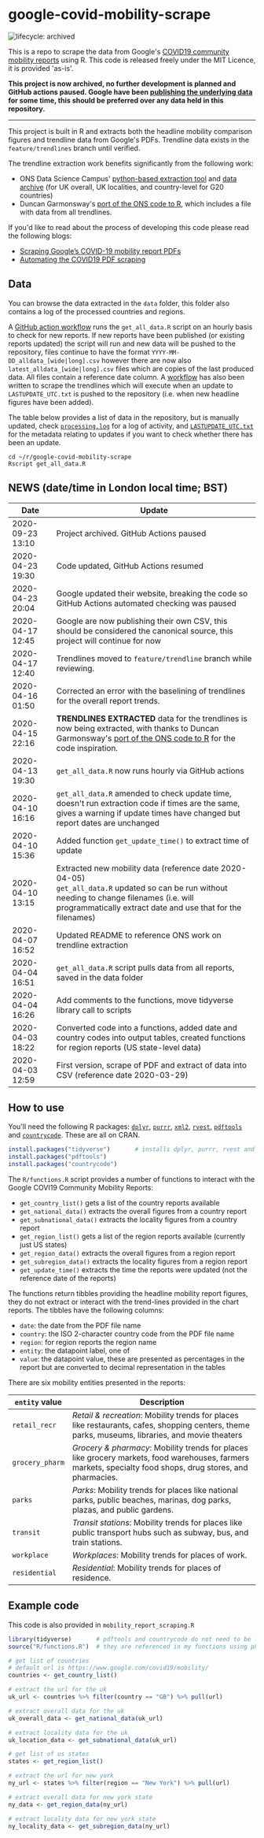 
# google-covid-mobility-scrape

<!-- badges: start -->
![lifecycle: archived](https://img.shields.io/badge/lifecycle-archived-critical)
<!-- badges: end -->

This is a repo to scrape the data from Google's [COVID19 community mobility reports](https://www.google.com/covid19/mobility/) using R. This code is released freely under the MIT Licence, it is provided 'as-is'.

**This project is now archived, no further development is planned and GitHub actions paused. Google have been [publishing the underlying data]( https://www.gstatic.com/covid19/mobility/Global_Mobility_Report.csv) for some time, this should be preferred over any data held in this repository.**



------

This project is built in R and extracts both the headline mobility comparison figures and trendline data from Google's PDFs. Trendline data exists in the `feature/trendlines` branch until verified.

The trendline extraction work benefits significantly from the following work:

* ONS Data Science Campus' [python-based extraction tool](https://github.com/datasciencecampus/mobility-report-data-extractor) and [data archive](https://github.com/datasciencecampus/google-mobility-reports-data) (for UK overall, UK localities, and country-level for G20 countries)
* Duncan Garmonsway's [port of the ONS code to R](https://github.com/nacnudus/google-location-coronavirus/), which includes a file with data from all trendlines.

If you'd like to read about the process of developing this code please read the following blogs:

* [Scraping Google’s COVID-19 mobility report PDFs](https://lapsedgeographer.london/2020-04/covid19-scraping/)
* [Automating the COVID19 PDF scraping](https://lapsedgeographer.london/2020-04/automating-pdf-scraping/)

## Data
You can browse the data extracted in the `data` folder, this folder also contains a log of the processed countries and regions.

A [GitHub action workflow](.github/workflows/main.yaml) runs the `get_all_data.R` script on an hourly basis to check for new reports. If new reports have been published (or existing reports updated) the script will run and new data will be pushed to the repository, files continue to have the format `YYYY-MM-DD_alldata_[wide|long].csv` however there are now also `latest_alldata_[wide|long].csv` files which are copies of the last produced data. All files contain a reference date column. A [workflow](.github/workflows/trendlines.yaml) has also been written to scrape the trendlines which will execute when an update to `LASTUPDATE_UTC.txt` is pushed to the repository (i.e. when new headline figures have been added).

The table below provides a list of data in the repository, but is manually updated, check [`processing.log`](processing.log) for a log of activity, and [`LASTUPDATE_UTC.txt`](LASTUPDATE_UTC.txt) for the metadata relating to updates if you want to check whether there has been an update. 

```
cd ~/r/google-covid-mobility-scrape
Rscript get_all_data.R
```

## NEWS (date/time in London local time; BST)

| Date             | Update                                                    |
| ---------------- | --------------------------------------------------------- |
| 2020-09-23 13:10 | Project archived. GitHub Actions paused |
| 2020-04-23 19:30 | Code updated, GitHub Actions resumed |
| 2020-04-23 20:04 | Google updated their website, breaking the code so GitHub Actions automated checking was paused |
| 2020-04-17 12:45 | Google are now publishing their own CSV, this should be considered the canonical source, this project will continue for now |
| 2020-04-17 12:40 | Trendlines moved to `feature/trendline` branch while reviewing. |
| 2020-04-16 01:50 | Corrected an error with the baselining of trendlines for the overall report trends. |
| 2020-04-15 22:16 | **TRENDLINES EXTRACTED** data for the trendlines is now being extracted, with thanks to Duncan Garmonsway's [port of the ONS code to R](https://github.com/nacnudus/google-location-coronavirus/) for the code inspiration. |
| 2020-04-13 19:30 | `get_all_data.R` now runs hourly via GitHub actions |
| 2020-04-10 16:16 | `get_all_data.R` amended to check update time, doesn't run extraction code if times are the same,  gives a warning if update times have changed but report dates are unchanged |
| 2020-04-10 15:36 | Added function `get_update_time()` to extract time of update |
| 2020-04-10 13:15 | Extracted new mobility data (reference date 2020-04-05) <br /> `get_all_data.R` updated so can be run without needing to change filenames (i.e. will programmatically extract date and use that for the filenames) |
| 2020-04-07 16:52 | Updated README to reference ONS work on trendline extraction |
| 2020-04-04 16:51 | `get_all_data.R` script pulls data from all reports, saved in the data folder |
| 2020-04-04 16:26 | Add comments to the functions, move tidyverse library call to scripts |
| 2020-04-03 18:22 | Converted code into a functions, added date and country codes into output tables, created functions for region reports (US state-level data) |
| 2020-04-03 12:59 | First version, scrape of PDF and extract of data into CSV (reference date 2020-03-29) |

## How to use

You'll need the following R packages: [`dplyr`](https://dplyr.tidyverse.org), [`purrr`](https://purrr.tidyverse.org), [`xml2`](https://xml2.r-lib.org/), [`rvest`](http://rvest.tidyverse.org/), [`pdftools`](https://docs.ropensci.org/pdftools/) and [`countrycode`](https://cran.r-project.org/package=countrycode). These are all on CRAN.

```r
install.packages("tidyverse")       # installs dplyr, purrr, rvest and xml2
install.packages("pdftools")
install.packages("countrycode")
```

The `R/functions.R` script provides a number of functions to interact with the Google COVI19 Community Mobility Reports:

* `get_country_list()` gets a list of the country reports available
* `get_national_data()` extracts the overall figures from a country report
* `get_subnational_data()` extracts the locality figures from a country report
* `get_region_list()` gets a list of the region reports available (currently just US states)
* `get_region_data()` extracts the overall figures from a region report
* `get_subregion_data()` extracts the locality figures from a region report
* `get_update_time()` extracts the time the reports were updated (not the reference date of the reports)

The functions return tibbles providing the headline mobility report figures, they do not extract or interact with the trend-lines provided in the chart reports. The tibbles have the following columns:

* `date`: the date from the PDF file name
* `country`: the ISO 2-character country code from the PDF file name
* `region`: for region reports the region name
* `entity`: the datapoint label, one of
* `value`: the datapoint value, these are presented as percentages in the report but are converted to decimal representation in the tables

There are six mobility entities presented in the reports:

| `entity` value  | Description                                                |
| --------------- | ---------------------------------------------------------- |
| `retail_recr`   | *Retail & recreation*:  Mobility trends for places like restaurants, cafes, shopping centers, theme parks, museums, libraries, and movie theaters |
| `grocery_pharm` | *Grocery & pharmacy*:  Mobility trends for places like grocery markets, food warehouses, farmers markets, specialty food shops, drug stores, and pharmacies. |
| `parks`         | *Parks*: Mobility trends for places like national parks, public beaches, marinas, dog parks, plazas, and public gardens. |
| `transit`       | *Transit stations*: Mobility trends for places like public transport hubs such as subway, bus, and train stations. |
| `workplace`     | *Workplaces*: Mobility trends for places of work. |
| `residential`   | *Residential*: Mobility trends for places of residence. |


## Example code

This code is also provided in `mobility_report_scraping.R`

```r
library(tidyverse)       # pdftools and countrycode do not need to be loaded
source("R/functions.R")  # they are referenced in my functions using pkg::fun()

# get list of countries
# default url is https://www.google.com/covid19/mobility/
countries <- get_country_list()

# extract the url for the uk
uk_url <- countries %>% filter(country == "GB") %>% pull(url)

# extract overall data for the uk
uk_overall_data <- get_national_data(uk_url)

# extract locality data for the uk
uk_location_data <- get_subnational_data(uk_url)

# get list of us states
states <- get_region_list()

# extract the url for new york
ny_url <- states %>% filter(region == "New York") %>% pull(url)

# extract overall data for new york state
ny_data <- get_region_data(ny_url)

# extract locality data for new york state
ny_locality_data <- get_subregion_data(ny_url)
```
